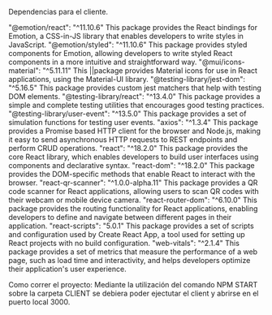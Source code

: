 Dependencias para el cliente.

"@emotion/react": "^11.10.6"
This package provides the React bindings for Emotion, a CSS-in-JS library that enables developers to write styles in JavaScript.
"@emotion/styled": "^11.10.6"
This package provides styled components for Emotion, allowing developers to write styled React components in a more intuitive and straightforward way.
"@mui/icons-material": "^5.11.11"
This ||package provides Material icons for use in React applications, using the Material-UI library.
"@testing-library/jest-dom": "^5.16.5"
This package provides custom jest matchers that help with testing DOM elements.
"@testing-library/react": "^13.4.0"
This package provides a simple and complete testing utilities that encourages good testing practices.
"@testing-library/user-event": "^13.5.0"
This package provides a set of simulation functions for testing user events.
"axios": "^1.3.4"
This package provides a Promise based HTTP client for the browser and Node.js, making it easy to send asynchronous HTTP requests to REST endpoints and perform CRUD operations.
"react": "^18.2.0"
This package provides the core React library, which enables developers to build user interfaces using components and declarative syntax.
"react-dom": "^18.2.0"
This package provides the DOM-specific methods that enable React to interact with the browser.
"react-qr-scanner": "^1.0.0-alpha.11"
This package provides a QR code scanner for React applications, allowing users to scan QR codes with their webcam or mobile device camera.
"react-router-dom": "^6.10.0"
This package provides the routing functionality for React applications, enabling developers to define and navigate between different pages in their application.
"react-scripts": "5.0.1"
This package provides a set of scripts and configuration used by Create React App, a tool used for setting up React projects with no build configuration.
"web-vitals": "^2.1.4"
This package provides a set of metrics that measure the performance of a web page, such as load time and interactivity, and helps developers optimize their application's user experience.


Como correr el proyecto: Mediante la utilización del comando NPM START sobre la carpeta CLIENT se debiera poder ejectutar el client y abrirse en el puerto local 3000.